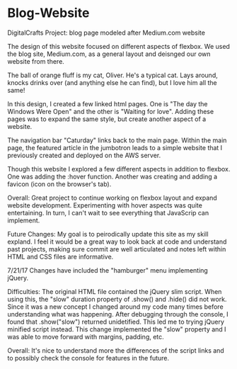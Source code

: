# Blog-Website
DigitalCrafts Project: blog page modeled after Medium.com website


The design of this website focused on different aspects of flexbox. We used the blog site, Medium.com, as a general layout and deisnged our own website from there. 

The ball of orange fluff is my cat, Oliver. He's a typical cat. Lays around, knocks drinks over (and anything else he can find), but I love him all the same!

In this design, I created a few linked html pages. One is "The day the Windows Were Open" and the other is "Waiting for love". Adding these pages was to expand the same style, but create another aspect of a website.

The navigation bar "Caturday" links back to the main page. Within the main page, the featured article in the jumbotron leads to a simple website that I previously created and deployed on the AWS server. 

Though this website I explored a few different aspects in addition to flexbox. One was adding the :hover function. Another was creating and adding a favicon (icon on the browser's tab). 


Overall:
Great project to continue working on flexbox layout and expand website development. Experimenting with hover aspects was quite entertaining. In turn, I can't wait to see everything that JavaScrip can implement. 


Future Changes:
My goal is to peirodically update this site as my skill expland. I feel it would be a great way to look back at code and understand past projects, making sure commit are well articulated and notes left within HTML and CSS files are informative.


7/21/17
Changes have included the "hamburger" menu implementing jQuery.

Difficulties:
The original HTML file contained the jQuery slim script. When using this, the "slow" duration property of .show() and .hide() did not work. Since it was a new concept I changed around my code many times before understanding what was happening. After debugging through the console, I found that .show("slow") returned unidetified. This led me to trying jQuery minified script instead. This change implemented the "slow" property and I was able to move forward with margins, padding, etc. 

Overall:
It's nice to understand more the differences of the script links and to possibly check the console for features in the future.
